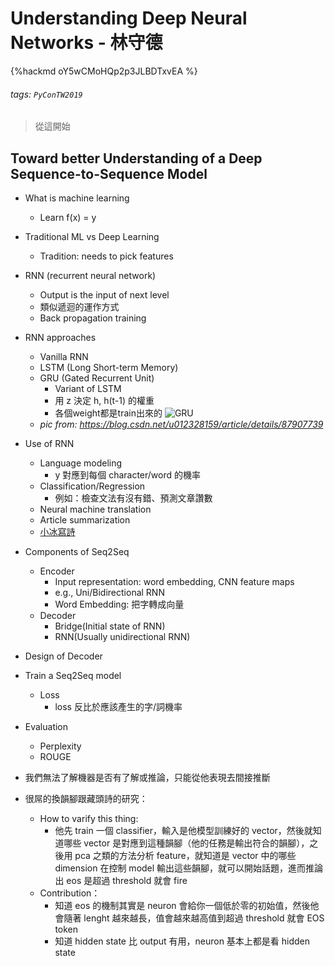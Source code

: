 # Understanding Deep Neural Networks - 林守德

{%hackmd oY5wCMoHQp2p3JLBDTxvEA %}
      
###### tags: `PyConTW2019`

> 從這開始
>
## Toward better Understanding of a Deep Sequence-to-Sequence Model

* What is machine learning
    * Learn f(x) = y
* Traditional ML vs Deep Learning
    * Tradition: needs to pick features
* RNN (recurrent neural network)
    * Output is the input of next level
    * 類似遞迴的運作方式
    * Back propagation training
* RNN approaches
    * Vanilla RNN
    * LSTM (Long Short-term Memory)
    * GRU (Gated Recurrent Unit)
        * Variant of LSTM
        * 用 z 決定 h, h(t-1) 的權重
        * 各個weight都是train出來的
    ![GRU](https://img-blog.csdnimg.cn/20190224220747594.png)
    * *pic from: https://blog.csdn.net/u012328159/article/details/87907739*

* Use of RNN
    * Language modeling
        * y 對應到每個 character/word 的機率
    * Classification/Regression
        * 例如：檢查文法有沒有錯、預測文章讚數
    * Neural machine translation
    * Article summarization
    * [小冰寫詩]( https://poem.msxiaobing.com)

* Components of Seq2Seq
    * Encoder
        * Input representation: word embedding, CNN feature maps
        * e.g., Uni/Bidirectional RNN
        * Word Embedding: 把字轉成向量
    * Decoder
        * Bridge(Initial state of RNN)
        * RNN(Usually unidirectional RNN)

* Design of Decoder


* Train a Seq2Seq model
    * Loss
        * loss 反比於應該產生的字/詞機率

* Evaluation
    * Perplexity
    * ROUGE
* 我們無法了解機器是否有了解或推論，只能從他表現去間接推斷
* 很屌的換韻腳跟藏頭詩的研究：
    * How to varify this thing:
        * 他先 train 一個 classifier，輸入是他模型訓練好的 vector，然後就知道哪些 vector 是對應到這種韻腳（他的任務是輸出符合的韻腳），之後用 pca 之類的方法分析 feature，就知道是 vector 中的哪些 dimension 在控制 model 輸出這些韻腳，就可以開始話題，進而推論出 eos 是超過 threshold 就會 fire
    * Contribution：
        * 知道 eos 的機制其實是 neuron 會給你一個低於零的初始值，然後他會隨著 lenght 越來越長，值會越來越高值到超過 threshold 就會 EOS token
        * 知道 hidden state 比 output 有用，neuron 基本上都是看 hidden state